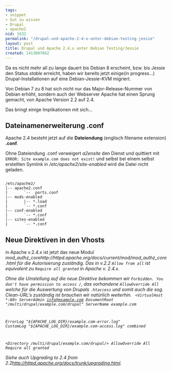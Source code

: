 ```yaml
---
tags:
- snippet
- Gut zu wissen
- Drupal
- apache2
nid: 1632
permalink: "/drupal-und-apache-2-4-x-unter-debian-testing-jessie"
layout: post
title: Drupal und Apache 2.4.x unter Debian Testing/Jessie
created: 1413807662
---
```

Da es nicht mehr all zu lange dauert bis Debian 8 erscheint, bzw. bis Jessie den Status <em>stable</em> erreicht, haben wir bereits jetzt einige(in progress...) Drupal-Installationen auf eine Debian-Jessie-KVM migriert.

Von Debian 7 zu 8 hat sich nicht nur das Major-Release-Nummer von Debian erhöht, sondern auch der Webserver Apache hat einen Sprung gemacht, von Apache Version 2.2 auf 2.4.

Das bringt einige Implikationen mit sich...<!--break-->

<h2>Dateinamenerweiterung .conf</h2>
Apache 2.4 besteht jetzt auf die <strong>Dateiendung</strong> (englisch filename extension) <strong>.conf</strong>.

Ohne Dateiendung .conf verweigert <em>a2ensite</em> den Dienst und quittiert mit <code>
ERROR: Site example.com does not exist!</code>
und selbst bei einem selbst erstellten Symlink in <em>/etc/apache2/site-enabled</em> wird die Datei nicht geladen.

<code>
/etc/apache2/
|-- apache2.conf
|       `--  ports.conf
|-- mods-enabled
|       |-- *.load
|       `-- *.conf
|-- conf-enabled
|       `-- *.conf
|-- sites-enabled
|       `-- *.conf
</code>

<h2>Neue Direktiven in den Vhosts</h2>
in Apache v.2.4.x ist jetzt das neue Modul <em>mod_authz_core<fn>http://httpd.apache.org/docs/current/mod/mod_authz_core.html</fn> für die Autorisierung zuständig.  Das in v.2.2 <code>Allow from all</code>
ist equivalent zu <code>Require all granted</code>
in Apache v. 2.4.x. 

Ohne die Umstellung auf die neue Direktive bekommen wir <code>Forbidden. You don't have permission to access /</code>, das vorhandene <code>AllowOverride All</code> welche für die Auswertung von Drupals <code>.htaccess</code> und somit auch die sog. <em>Clean-URL's</em> zuständig ist brauchen wir natürlich weiterhin.
<code type="apache">
<VirtualHost *:80>
  ServerAdmin info@example.com
  DocumentRoot "/multi/drupal/example.com/drupal"
  ServerName example.com

  ErrorLog "${APACHE_LOG_DIR}/example.com-error.log"
  CustomLog "${APACHE_LOG_DIR}/example.com-access.log" combined

  <Directory /multi/drupal/example.com/drupal/>
          AllowOverride All
          Require all granted
  </Directory>
</VirtualHost>
</code>

Siehe auch <em>Upgrading to 2.4 from 2.2</em><fn>http://httpd.apache.org/docs/trunk/upgrading.html</fn>.


